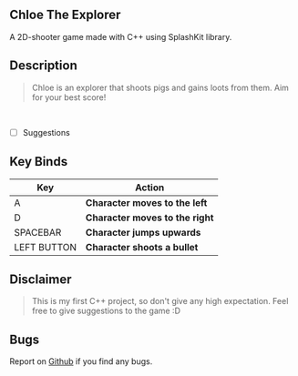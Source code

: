## Chloe The Explorer

A 2D-shooter game made with C++ using SplashKit library.

## Description

> Chloe is an explorer that shoots pigs and gains loots from them. Aim for your best score!

<br>

- [ ] Suggestions

## Key Binds

| Key | Action |
|-|-|
| A | **Character moves to the left** |
| D | **Character moves to the right** |
| SPACEBAR | **Character jumps upwards** |
| LEFT BUTTON | **Character shoots a bullet** |

## Disclaimer

> This is my first C++ project, so don't give any high expectation. Feel free to give suggestions to the game :D

## Bugs

Report on [Github](https://github.com/iNxtWilliqm/ChloeTheExplorer/issues/new) if you find any bugs.

